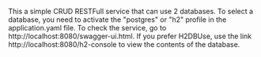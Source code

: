 
This a simple CRUD RESTFull service that can use 2 databases. 
To select a database, you need to activate the "postgres" or "h2" profile in the application.yaml file. 
To check the service, go to http://localhost:8080/swagger-ui.html. 
If you prefer H2DBUse, use the link http://localhost:8080/h2-console to view the contents of the database.
